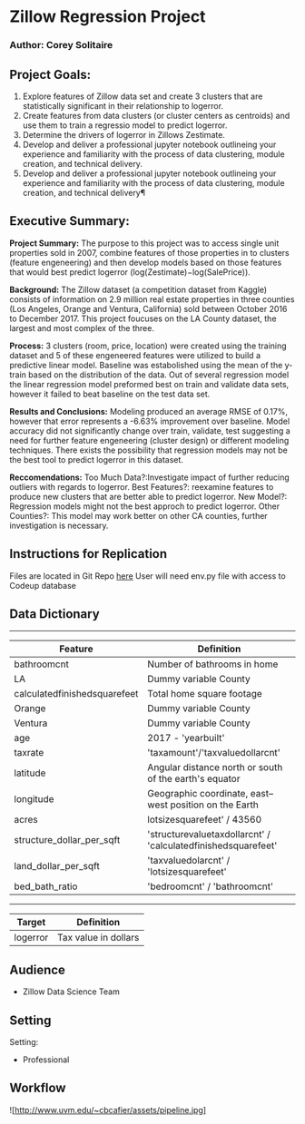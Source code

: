 # Zillow Regression Project

### Author: Corey Solitaire

## Project Goals: 

1. Explore features of Zillow data set and create 3 clusters that are statistically significant in their relationship to logerror.
2. Create features from data clusters (or cluster centers as centroids) and use them to train a regressio model to predict logerror.
3. Determine the drivers of logerror in Zillows Zestimate.
4. Develop and deliver a professional jupyter notebook outlineing your experience and familiarity with the process of data clustering, module creation, and technical delivery.
5. Develop and deliver a professional jupyter notebook outlineing your experience and familiarity with the process of data clustering, module creation, and technical delivery¶ 

## Executive Summary: 

**Project Summary:**
The purpose to this project was to access single unit properties sold in 2007, combine features of those properties in to clusters (feature engeneering) and then develop models based on those features that would best predict logerror (log(Zestimate)−log(SalePrice)).

**Background:**
The Zillow dataset (a competition dataset from Kaggle) consists of information on 2.9 million real estate properties in three counties (Los Angeles, Orange and Ventura, California) sold between October 2016 to December 2017. This project foucuses on the LA County dataset, the largest and most complex of the three.

**Process:**
3 clusters (room, price, location) were created using the training dataset and 5 of these engeneered features were utilized to build a predictive linear model. Baseline was estabolished using the mean of the y-train based on the distribution of the data. Out of several regression model the linear regression model preformed best on train and validate data sets, however it failed to beat baseline on the test data set.

**Results and Conclusions:**
Modeling produced an average RMSE of 0.17%, however that error represents a -6.63% improvement over baseline. Model accuracy did not significantly change over train, validate, test suggesting a need for further feature engeneering (cluster design) or different modeling techniques. There exists the possibility that regression models may not be the best tool to predict logerror in this dataset.

**Reccomendations:**
    Too Much Data?:Investigate impact of further reducing outliers with regards to logerror.
    Best Features?: reexamine features to produce new clusters that are better able to predict logerror.
    New Model?: Regression models might not the best approch to predict logerror.
    Other Counties?: This model may work better on other CA counties, further investigation is necessary.

## Instructions for Replication

Files are located in Git Repo [here](https://github.com/CSolitaire/zillow_cluster_project)
User will need env.py file with access to Codeup database 

## Data Dictionary

  ---                            ---
| **Feature**                  | **Definition**                                                |
| ---                          | ---                                                           |
| bathroomcnt                  | Number of bathrooms in home                                   |
| LA                           | Dummy variable County                                         |
| calculatedfinishedsquarefeet | Total home square footage                                     |
| Orange                       | Dummy variable County                                         |
| Ventura                      | Dummy variable County                                         |
| age                          | 2017 - 'yearbuilt'                                            |
| taxrate                      | 'taxamount'/'taxvaluedollarcnt'                               |
| latitude                     | Angular distance north or south of the earth's equator        |
| longitude                    | Geographic coordinate, east–west position on the Earth        |
| acres                        | lotsizesquarefeet' / 43560                                    |
| structure_dollar_per_sqft    | 'structurevaluetaxdollarcnt' / 'calculatedfinishedsquarefeet' |
| land_dollar_per_sqft         | 'taxvaluedolarcnt' / 'lotsizesquarefeet'                      |
| bed_bath_ratio               | 'bedroomcnt' / 'bathroomcnt'                                  |
  ---                            ---                                                    
| **Target**                   | **Definition**                                                |
| ---                          | ---                                                           |
| logerror                     | Tax value in dollars                                          |

## Audience

- Zillow Data Science Team 

## Setting

Setting: 
- Professional

## Workflow

![http://www.uvm.edu/~cbcafier/assets/pipeline.jpg]